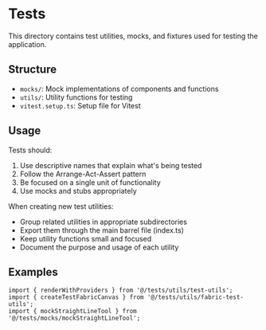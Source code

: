 
# Tests

This directory contains test utilities, mocks, and fixtures used for testing the application.

## Structure

- `mocks/`: Mock implementations of components and functions
- `utils/`: Utility functions for testing
- `vitest.setup.ts`: Setup file for Vitest

## Usage

Tests should:
1. Use descriptive names that explain what's being tested
2. Follow the Arrange-Act-Assert pattern
3. Be focused on a single unit of functionality
4. Use mocks and stubs appropriately

When creating new test utilities:
- Group related utilities in appropriate subdirectories
- Export them through the main barrel file (index.ts)
- Keep utility functions small and focused
- Document the purpose and usage of each utility

## Examples

```tsx
import { renderWithProviders } from '@/tests/utils/test-utils';
import { createTestFabricCanvas } from '@/tests/utils/fabric-test-utils';
import { mockStraightLineTool } from '@/tests/mocks/mockStraightLineTool';
```
